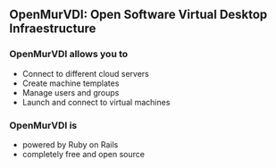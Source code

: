 ## OpenMurVDI: Open Software Virtual Desktop Infraestructure


### OpenMurVDI allows you to
 * Connect to different cloud servers
 * Create machine templates
 * Manage users and groups
 * Launch and connect to virtual machines 

### OpenMurVDI is

* powered by Ruby on Rails
* completely free and open source 

